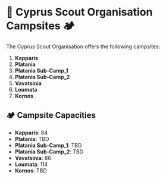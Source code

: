 # 🌲 Cyprus Scout Organisation Campsites 🏕️

The Cyprus Scout Organisation offers the following campsites:

1. **Kapparis**
2. **Platania**
3. **Platania Sub-Camp_1**
4. **Platania Sub-Camp_2**
5. **Vavatsinia**
6. **Loumata**
7. **Kornos**

## 🏕️ Campsite Capacities

- **Kapparis**: 84
- **Platania**: TBD
- **Platania Sub-Camp_1**: TBD
- **Platania Sub-Camp_2**: TBD
- **Vavatsinia**: 86
- **Loumata**: 114
- **Kornos**: TBD
